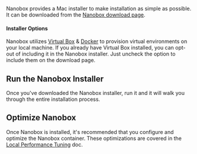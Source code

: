 Nanobox provides a Mac installer to make installation as simple as possible. It can be downloaded from the [Nanobox download page](https://nanobox.io/download).

#### Installer Options
Nanobox utilizes [Virtual Box](https://www.virtualbox.org/) & [Docker](https://www.docker.com/) to provision virtual environments on your local machine. If you already have Virtual Box installed, you can opt-out of including it in the Nanobox installer. Just uncheck the option to include them on the download page.

## Run the Nanobox Installer
Once you've downloaded the Nanobox installer, run it and it will walk you through the entire installation process.

## Optimize Nanobox <span class="rec"></span>
Once Nanobox is installed, it's recommended that you configure and optimize the Nanobox container. These optimizations are covered in the [Local Performance Tuning](/local-dev/local-config/local-performance/) doc.
